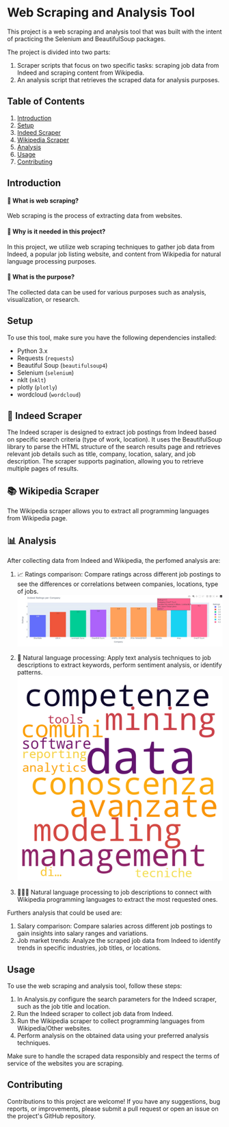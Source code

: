 # Web Scraping and Analysis Tool

This project is a web scraping and analysis tool that was built with the intent of practicing the Selenium and BeautifulSoup packages.

The project is divided into two parts:

1. Scraper scripts that focus on two specific tasks: scraping job data from Indeed and scraping content from Wikipedia.
2. An analysis script that retrieves the scraped data for analysis purposes.


## Table of Contents
1. [Introduction](#introduction)
2. [Setup](#setup)
3. [Indeed Scraper](#indeed-scraper)
4. [Wikipedia Scraper](#wikipedia-scraper)
5. [Analysis](#analysis)
6. [Usage](#usage)
7. [Contributing](#contributing)
<!-- 8. [License](#license) -->

## Introduction

#### 🔻 What is web scraping? 

Web scraping is the process of extracting data from websites.

#### 🔻 Why is it needed in this project?

In this project, we utilize web scraping techniques to gather job data from Indeed, a popular job listing website, and content from Wikipedia for natural language processing purposes.

#### 🚩 What is the purpose?

The collected data can be used for various purposes such as analysis, visualization, or research.


## Setup
To use this tool, make sure you have the following dependencies installed:
- Python 3.x
- Requests (`requests`)
- Beautiful Soup (`beautifulsoup4`)
- Selenium (`selenium`)
- nklt (`nklt`)
- plotly (`plotly`)
- wordcloud (`wordcloud`)

## 💼 Indeed Scraper
The Indeed scraper is designed to extract job postings from Indeed based on specific search criteria (type of work, location).
 It uses the BeautifulSoup library to parse the HTML structure of the search results page and retrieves relevant job details such as title, company, location, salary, and job description. The scraper supports pagination, allowing you to retrieve multiple pages of results.

## 📚 Wikipedia Scraper
The Wikipedia scraper allows you to extract all programming languages from Wikipedia page. 

## 📊 Analysis
After collecting data from Indeed and Wikipedia, the perfomed analysis are:

1. 📈 Ratings comparison: Compare ratings across different job postings to see the differences or correlations between companies, locations, type of jobs.
![plot](./img/barchart_ratings_milan.jpg)

2. 💬 Natural language processing: Apply text analysis techniques to job descriptions to extract keywords, perform sentiment analysis, or identify patterns.
![word](./img/wordcloud_milan.png)

3. 👩🏻‍💻 Natural language processing to job descriptions to connect with Wikipedia programming languages to extract the most requested ones.

Furthers analysis that could be used are:
1. Salary comparison: Compare salaries across different job postings to gain insights into salary ranges and variations.
2. Job market trends: Analyze the scraped job data from Indeed to identify trends in specific industries, job titles, or locations.

## Usage
To use the web scraping and analysis tool, follow these steps:

1. In Analysis.py configure the search parameters for the Indeed scraper, such as the job title and location.
2. Run the Indeed scraper to collect job data from Indeed.
3. Run the Wikipedia scraper to collect programming languages from Wikipedia/Other websites.
4. Perform analysis on the obtained data using your preferred analysis techniques.

Make sure to handle the scraped data responsibly and respect the terms of service of the websites you are scraping.

## Contributing
Contributions to this project are welcome! If you have any suggestions, bug reports, or improvements, please submit a pull request or open an issue on the project's GitHub repository.

<!-- ## License
This project is licensed under the [MIT License](LICENSE). Feel free to use and modify the code for your own purposes. -->
